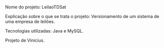 Nome do projeto:  LeilaoTDSat 

Explicação sobre o que se trata o projeto: Versionamento de um sistema de uma empresa de leilões. 

Tecnologias utilizadas: Java e MySQL.

Projeto de Vinicius. 
